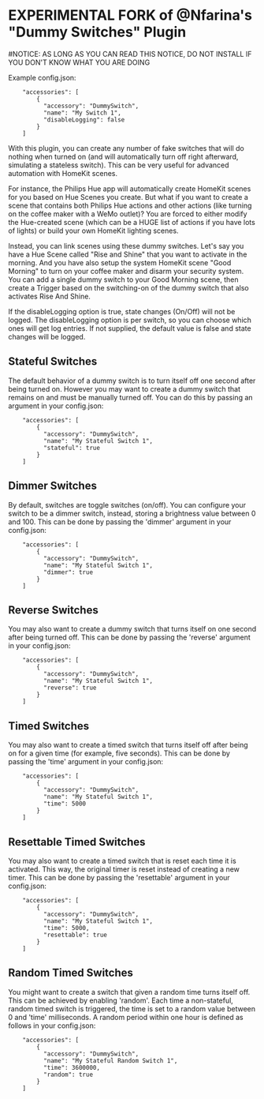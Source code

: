  
# EXPERIMENTAL FORK of @Nfarina's "Dummy Switches" Plugin
#NOTICE: AS LONG AS YOU CAN READ THIS NOTICE, DO NOT INSTALL IF YOU DON'T KNOW WHAT YOU ARE DOING

Example config.json:

```
    "accessories": [
        {
          "accessory": "DummySwitch",
          "name": "My Switch 1",
          "disableLogging": false
        }   
    ]

```

With this plugin, you can create any number of fake switches that will do nothing when turned on (and will automatically turn off right afterward, simulating a stateless switch). This can be very useful for advanced automation with HomeKit scenes.

For instance, the Philips Hue app will automatically create HomeKit scenes for you based on Hue Scenes you create. But what if you want to create a scene that contains both Philips Hue actions and other actions (like turning on the coffee maker with a WeMo outlet)? You are forced to either modify the Hue-created scene (which can be a HUGE list of actions if you have lots of lights) or build your own HomeKit lighting scenes.

Instead, you can link scenes using these dummy switches. Let's say you have a Hue Scene called "Rise and Shine" that you want to activate in the morning. And you have also setup the system HomeKit scene "Good Morning" to turn on your coffee maker and disarm your security system. You can add a single dummy switch to your Good Morning scene, then create a Trigger based on the switching-on of the dummy switch that also activates Rise And Shine.

If the disableLogging option is true, state changes (On/Off) will not be logged. The disableLogging option is per switch, so you can choose which ones will get log entries. If not supplied, the default value is false and state changes will be logged.

## Stateful Switches

The default behavior of a dummy switch is to turn itself off one second after being turned on. However you may want to create a dummy switch that remains on and must be manually turned off. You can do this by passing an argument in your config.json:

```
    "accessories": [
        {
          "accessory": "DummySwitch",
          "name": "My Stateful Switch 1",
          "stateful": true
        }   
    ]

```

## Dimmer Switches

By default, switches are toggle switches (on/off). You can configure your switch to be a dimmer switch, instead, storing a brightness value between 0 and 100. This can be done by passing the 'dimmer' argument in your config.json:

```
    "accessories": [
        {
          "accessory": "DummySwitch",
          "name": "My Stateful Switch 1",
          "dimmer": true
        }
    ]

```

## Reverse Switches

You may also want to create a dummy switch that turns itself on one second after being turned off. This can be done by passing the 'reverse' argument in your config.json:

```
    "accessories": [
        {
          "accessory": "DummySwitch",
          "name": "My Stateful Switch 1",
          "reverse": true
        }   
    ]

```

## Timed Switches

You may also want to create a timed switch that turns itself off after being on for a given time (for example, five seconds). This can be done by passing the 'time' argument in your config.json:

```
    "accessories": [
        {
          "accessory": "DummySwitch",
          "name": "My Stateful Switch 1",
          "time": 5000
        }   
    ]

```

## Resettable Timed Switches

You may also want to create a timed switch that is reset each time it is activated. This way, the original timer is reset instead of creating a new timer. 
This can be done by passing the 'resettable' argument in your config.json:

```
    "accessories": [
        {
          "accessory": "DummySwitch",
          "name": "My Stateful Switch 1",
          "time": 5000,
          "resettable": true
        }   
    ]

```

## Random Timed Switches

You might want to create a switch that given a random time turns itself off.
This can be achieved by enabling 'random'.
Each time a non-stateful, random timed switch is triggered, the time is set to a random value between 0 and 'time' milliseconds.
A random period within one hour is defined as follows in your config.json:

```
    "accessories": [
        {
          "accessory": "DummySwitch",
          "name": "My Stateful Random Switch 1",
          "time": 3600000,
          "random": true
        }
    ]

```

